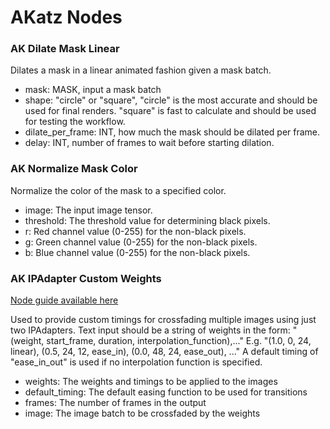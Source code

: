 # AKatz Nodes

### AK Dilate Mask Linear

Dilates a mask in a linear animated fashion given a mask batch.
- mask: MASK, input a mask batch
- shape: "circle" or "square", "circle" is the most accurate and should be used for final renders. "square" is fast to calculate and should be used for testing the workflow.
- dilate_per_frame: INT, how much the mask should be dilated per frame.
- delay: INT, number of frames to wait before starting dilation.

### AK Normalize Mask Color

Normalize the color of the mask to a specified color.
- image: The input image tensor.
- threshold: The threshold value for determining black pixels.
- r: Red channel value (0-255) for the non-black pixels.
- g: Green channel value (0-255) for the non-black pixels.
- b: Blue channel value (0-255) for the non-black pixels.

### AK IPAdapter Custom Weights

[Node guide available here](https://cyber-damselfly-b6c.notion.site/AK-Custom-Weights-Node-1ee37dfbe1e54921acf587231968e94e)

Used to provide custom timings for crossfading multiple images using just two IPAdapters.
Text input should be a string of weights in the form: "(weight, start_frame, duration, interpolation_function),..."
E.g. "(1.0, 0, 24, linear), (0.5, 24, 12, ease_in), (0.0, 48, 24, ease_out), ..."
A default timing of "ease_in_out" is used if no interpolation function is specified.
- weights: The weights and timings to be applied to the images
- default_timing: The default easing function to be used for transitions
- frames: The number of frames in the output
- image: The image batch to be crossfaded by the weights
